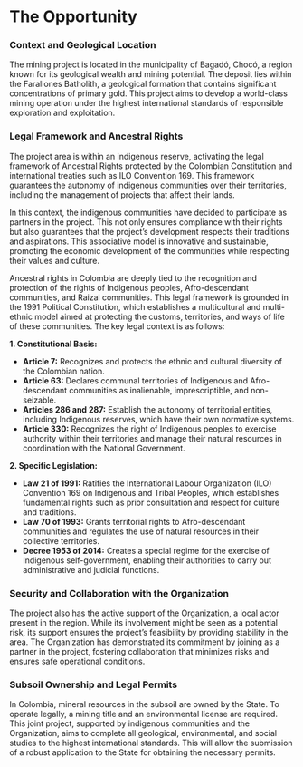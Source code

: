 # The Opportunity

### Context and Geological Location

The mining project is located in the municipality of Bagadó, Chocó, a region known for its geological wealth and mining potential. The deposit lies within the Farallones Batholith, a geological formation that contains significant concentrations of primary gold. This project aims to develop a world-class mining operation under the highest international standards of responsible exploration and exploitation.

### Legal Framework and Ancestral Rights

The project area is within an indigenous reserve, activating the legal framework of Ancestral Rights protected by the Colombian Constitution and international treaties such as ILO Convention 169. This framework guarantees the autonomy of indigenous communities over their territories, including the management of projects that affect their lands.

In this context, the indigenous communities have decided to participate as partners in the project. This not only ensures compliance with their rights but also guarantees that the project’s development respects their traditions and aspirations. This associative model is innovative and sustainable, promoting the economic development of the communities while respecting their values and culture.

Ancestral rights in Colombia are deeply tied to the recognition and protection of the rights of Indigenous peoples, Afro-descendant communities, and Raizal communities. This legal framework is grounded in the 1991 Political Constitution, which establishes a multicultural and multi-ethnic model aimed at protecting the customs, territories, and ways of life of these communities. The key legal context is as follows:

**1. Constitutional Basis:**

- **Article 7:** Recognizes and protects the ethnic and cultural diversity of the Colombian nation.
- **Article 63:** Declares communal territories of Indigenous and Afro-descendant communities as inalienable, imprescriptible, and non-seizable.
- **Articles 286 and 287:** Establish the autonomy of territorial entities, including Indigenous reserves, which have their own normative systems.
- **Article 330:** Recognizes the right of Indigenous peoples to exercise authority within their territories and manage their natural resources in coordination with the National Government.

**2. Specific Legislation:**

- **Law 21 of 1991:** Ratifies the International Labour Organization (ILO) Convention 169 on Indigenous and Tribal Peoples, which establishes fundamental rights such as prior consultation and respect for culture and traditions.
- **Law 70 of 1993:** Grants territorial rights to Afro-descendant communities and regulates the use of natural resources in their collective territories.
- **Decree 1953 of 2014:** Creates a special regime for the exercise of Indigenous self-government, enabling their authorities to carry out administrative and judicial functions.

### Security and Collaboration with the Organization

The project also has the active support of the Organization, a local actor present in the region. While its involvement might be seen as a potential risk, its support ensures the project’s feasibility by providing stability in the area. The Organization has demonstrated its commitment by joining as a partner in the project, fostering collaboration that minimizes risks and ensures safe operational conditions.

### Subsoil Ownership and Legal Permits

In Colombia, mineral resources in the subsoil are owned by the State. To operate legally, a mining title and an environmental license are required. This joint project, supported by indigenous communities and the Organization, aims to complete all geological, environmental, and social studies to the highest international standards. This will allow the submission of a robust application to the State for obtaining the necessary permits.